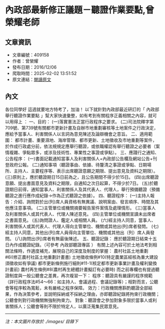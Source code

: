 # 內政部最新修正議題－聽證作業要點,曾榮耀老師

## 文章資訊
- 文章編號：409158
- 作者：曾榮耀
- 發布日期：2016/12/06
- 爬取時間：2025-02-02 13:51:52
- 原文連結：[閱讀原文](https://real-estate.get.com.tw/Columns/detail.aspx?no=409158)

## 內文
各位同學好
這週就要地方特考了，加油！
以下就針對內政部最近研訂的「
內政部舉行聽證作業要點
」幫大家快速彙整，如有考到有關程序正義相關之內容，就可以用得上 ：
一、目的：
(一)落實憲法正當行政程序之要求。
(二)司法院釋字第709號、第739號有關都市更新計畫及自辦市地重劃審核等土地案件之行政決定，應給予當事人、利害關係人以言詞為意見陳述及論辯機會之意旨。
二、適用範圍：
都市計畫、重要濕地、海岸管理、都市更新、土地徵收及市地重劃等案件，於作成行政處分前，依法規規定應舉行聽證，或依職權認有舉行聽證之必要者（案情複雜、爭點眾多，或涉及技術性、專業性之事證或爭點）。
三、應踐行之通知、公告程序：
(一)書面記載通知當事人及利害關係人+內政部公告欄及網站公告+刊登政府公報。
(二)通知事項（聽證事由、依據、待釐清之事證或爭點、日期場所、主持人、主要程序等、表示出席聽證意願之期限、提出意見及資料之期限）。
(三)原則上，應於聽證期日15日前為之，且公告期間不得少於15日。
(四)出席聽證意願、提出書面意見及資料之期限，自通知之次日起算，不得少於7日。
(五)於聽證期日前得，通知當事人、利害關係人及其代表人、代理人，舉行預備聽證（預備聽證之進行應作成紀錄→作為正式聽證之依據）。
四、聽證程序：
(一)主持人報告：介紹、詢問對於出(列)席人員資格有無異議、說明案由、發言順序、時間及其他應注意事項。
(二)主管單位或機關摘要報告案件案情及處理情形。
(三)當事人及利害關係人或其代表人、代理人陳述意見。
(四)主管單位或機關宣讀未出席者之書面意見。
(五)詢問證人、鑑定人或相關人員。
(六)經主持人同意，當事人、利害關係人或其代表人、代理人得向主管單位、機關或其他出(列)席者發問。
(七)經主持人同意，其他出(列)席人員得向主管單位、機關或其他出（列）席人員發問。
(八)詢問出(列)席者有無最後陳述。
五、聽證記錄：
應於聽證期日結束十五日內作成聽證紀錄。（可參考
內政部聽證專區
）
有關上述內容可於土地法考到相關法條時，作適度補充，展現自己的深度及制度的掌握：
農村社區土地重劃#6I(修正農村社區土地重劃計畫書)
土地徵收條例#10(特定農業區經核為重大建設須徵收如有爭議)
都市更新條例施行細則#11-1(核定都市更新事業計畫及權利變換計畫前)
農村再生條例#8(農村再生總體計畫擬訂有必要時)
而之前專欄也有提過聽證制度與一般公聽會之差異，再次複習一下：
程序：聽證具有嚴謹的程序規範（詳行政程序法#54～66：如主持人、會議過程、會議記錄等）；相對而言，公聽會等程序較為寬鬆，未有嚴格之程序保障。
效力：行政機關應斟酌聽證全部結果，作為決策參考，並說明採納或不採納之理由，亦即聽證紀錄將拘束行政機關；公聽會則對行政機關無強制拘束力。
對象：聽證會之參加對象多限於當事人或利害關係人；公聽會等則不限於特定人，以廣泛蒐集民眾意見。

---
*注：本文圖片存放於 ./images/ 目錄下*
